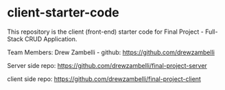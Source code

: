 # client-starter-code

This repository is the client (front-end) starter code for Final Project - Full-Stack CRUD Application.

Team Members:
Drew Zambelli - github: https://github.com/drewzambelli

Server side repo: https://github.com/drewzambelli/final-project-server

client side repo: https://github.com/drewzambelli/final-project-client